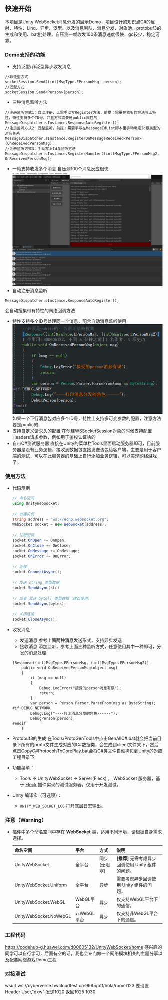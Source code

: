 ## **快速开始**
本项目是Unity WebSocket消息分发的展示Demo，项目设计的知识点C#的反射、特性、Linq、异步、泛型、以及消息列队、消息分发、对象池、protobuf3的生成和使用、bat批处理，自压测一帧收发100条消息速度很快，gc较少，稳定可靠。

### Demo支持的功能
* 支持泛型/非泛型异步收发消息
```
//非泛型方式
socketSession.Send((int)MsgType.EPersonMsg, person);
//泛型方式
socketSession.Send<Person>(person);
```
* 三种消息监听方法
```
//注册监听方式1：自动注册，无需手动写Register方法，前提：需要在监听的方法写上特性，特性支持多个ID号，并且方式需要是public属性的
MessageDispatcher.sInstance.ResponseAutoRegister();
//注册监听方式2：泛型监听，前提：需要手写在MessageIdList脚本里手动绑定Id跟类型的对应关系
MessageDispatcher.sInstance.RegisterOnMessageReceived<Person>(OnReceivedPersonMsg);
//注册监听方式3：手动写上Id与监听方法
MessageDispatcher.sInstance.RegisterHandler((int)MsgType.EPersonMsg2, OnReceivedPersonMsg);
```
* 一帧支持收发多个消息
自压测100个消息反应很快
![](img/1.png)
* 自动注册消息监听
```
MessageDispatcher.sInstance.ResponseAutoRegister();
```
会自动搜集带有特性的网络回调方法
* 特性支持多个ID号处理同一个消息，配合自动消息监听使用
![](img/2.png)
如果一个下行消息包对应多个ID号，特性上支持多可变参数的配置，注意方法要是public的
* 支持自定义请求头的配置
在创建WSSocketSession对象的时候支持配置Headers请求参数，例如用于鉴权认证啥的
* 自带C#测试服务器
直接在Unity的菜单栏Tools里面启动服务器即可，目前服务器是没有业务逻辑，接收到数据包直接发送该包给客户端，主要是用于客户端的测试，可以在此服务器的基础上自行添加业务逻辑，可以实现网络游戏了。
### **使用方法**

- 代码示例

  ```csharp
  // 命名空间
  using UnityWebSocket;

  // 创建实例
  string address = "ws://echo.websocket.org";
  WebSocket socket = new WebSocket(address);

  // 注册回调
  socket.OnOpen += OnOpen;
  socket.OnClose += OnClose;
  socket.OnMessage += OnMessage;
  socket.OnError += OnError;

  // 连接
  socket.ConnectAsync();

  // 发送 string 类型数据
  socket.SendAsync(str)

  // 或者 发送 byte[] 类型数据（建议使用）
  socket.SendAsync(bytes);

  // 关闭连接
  socket.CloseAsync();
  ```
- 收发消息
	- 发送消息
	参考上面两种消息发送形式，支持异步发送
	- 接收消息
	添加监听，参考上面三种监听方式，任意使用其中一种即可，分发的消息处理
    ```
    [Response((int)MsgType.EPersonMsg, (int)MsgType.EPersonMsg2)]
        public void OnReceivedPersonMsg(object msg)
        {
            if (msg == null)
            {
                Debug.LogError("接受的person消息有误");
                return;
            }
            var person = Person.Parser.ParseFrom(msg as ByteString);
    #if DEBUG_NETWORK
            Debug.Log("----打印消息分发的角色------");
            DebugPerson(person);
    #endif
        }
	```
- Protobuf3的生成
  在Tools/ProtoGenTools中点击GenAllC#.bat就会把当前目录下所有的proto文件生成对应的C#数据类，会生成到client文件夹下，然后点击CopyC#ProtocolsToCorePlay.bat会将C#类文件自动拷贝到Unity的对应工程目录下

- 功能菜单：
  - Tools -> UnityWebSocket -> Server(Fleck) ， WebSocket 服务器，基于 [Fleck](https://github.com/statianzo/Fleck) 插件实现的测试服务器，仅用于开发测试。

- Unity 编译宏（可选项）：
  - `UNITY_WEB_SOCKET_LOG` 打开底层日志输出。


### **注意（Warning）**

- 插件中多个命名空间中存在 **WebSocket** 类，适用不同环境，请根据自身需求选择。

  命名空间 | 平台 | 方式 |  说明
  -|-|-|-
  UnityWebSocket | 全平台 | 同步(无阻塞) | **[推荐]** 无需考虑异步回调使用 Unity 组件的问题。
  UnityWebSocket.Uniform | 全平台 | 异步 | 需要考虑异步回调使用 Unity 组件的问题。
  UnityWebSocket.WebGL | WebGL平台 | 异步 | 仅支持WebGL平台下的通信。
  UnityWebSocket.NoWebGL | 非WebGL平台 | 异步  | 仅支持非WebGL平台下的通信。

### 工程代码
https://codehub-g.huawei.com/d00605132/UnityWebSocket/home
感兴趣的同学可以自行学习，后面有空的话，我也会专门做一个网络模块相关的主题分享以及配套网络游戏Demo工程

### 对接测试
wsurl   ws://cyberverse.hwcloudtest.cn:9995/bff/hola/room/123
要设置Header User,"dxw"
发送1020 返回1025 1030


